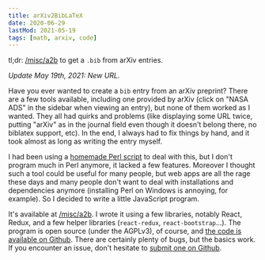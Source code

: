 ```yaml
---
title: arXiv2BibLaTeX
date: 2020-06-29
lastMod: 2021-05-19
tags: [math, arxiv, code]
---
```


tl;dr: [/misc/a2b](/misc/a2b) to get a `.bib` from arXiv entries.

*Update May 19th, 2021: New URL.*

Have you ever wanted to create a `bib` entry from an arXiv preprint?
There are a few tools available, including one provided by arXiv (click on "NASA ADS" in the sidebar when viewing an entry), but none of them worked as I wanted.
They all had quirks and problems (like displaying some URL twice, putting "arXiv" as in the journal field even though it doesn't belong there, no biblatex support, etc).
In the end, I always had to fix things by hand, and it took almost as long as writing the entry myself.

I had been using a [homemade Perl script](https://github.com/nidrissi/dotfiles/blob/fb640a57160e41797f182f404cf50cfebad8f8d7/local/bin/arxiv.pl) to deal with this, but I don't program much in Perl anymore, it lacked a few features.
Moreover I thought such a tool could be useful for many people, but web apps are all the rage these days and many people don't want to deal with installations and dependencies anymore (installing Perl on Windows is annoying, for example).
So I decided to write a little JavaScript program.

It's available at [/misc/a2b](/misc/a2b).
I wrote it using a few libraries, notably React, Redux, and a few helper libraries (`react-redux`, `react-bootstrap`...).
The program is open source (under the AGPLv3), of course, and [the code is available on Github](https://github.com/nidrissi/nidrissi/tree/master/src/a2b).
There are certainly plenty of bugs, but the basics work.
If you encounter an issue, don't hesitate to [submit one on Github](https://github.com/nidrissi/nidrissi/issues/new/choose).
